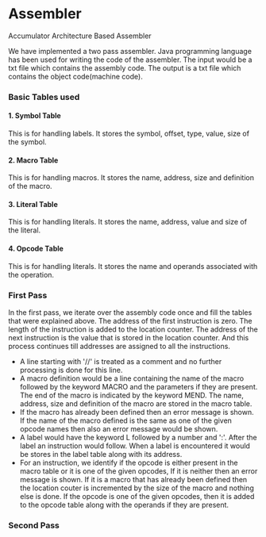 # Assembler
Accumulator Architecture Based Assembler

We have implemented a two pass assembler. Java programming language has been used for writing the code of the assembler. The input would be a txt file which contains the assembly code. The output is a txt file which contains the object code(machine code).

 ### Basic Tables used
 #### 1. Symbol Table
 This is for handling labels. It stores the symbol, offset, type, value, size of the symbol. 
 #### 2. Macro Table
 This is for handling macros. It stores the name, address, size and definition of the macro. 
 #### 3. Literal Table
 This is for handling literals. It stores the name, address, value and size of the literal.
 #### 4. Opcode Table
 This is for handling literals. It stores the name and operands associated with the operation.

 ### First Pass
In the first pass, we iterate over the assembly code once and fill the tables that were explained above. The address of the first instruction is zero. The length of the instruction is added to the location counter. The address of the next instruction is the value that is stored in the location counter. And this process continues till addresses are assigned to all the instructions. 
* A line starting with '//' is treated as a comment and no further processing is done for this line. 
* A macro definition would be a line containing the name of the macro followed by the keyword MACRO and the parameters if they are present. The end of the macro is indicated by the keyword MEND. The name, address, size and definition of the macro are stored in the macro table. 
* If the macro has already been defined then an error message is shown. If the name of the macro defined is the same as one of the given opcode names then also an error message would be shown.
* A label would have the keyword L followed by a number and ':'. After the label an instruction would follow. When a label is encountered it would be stores in the label table along with its address.
* For an instruction, we identify if the opcode is either present in the macro table or it is one of the given opcodes, If it is neither then an error message is shown. If it is a macro that has already been defined then the location couter is incremented by the size of the macro and nothing else is done. If the opcode is one of the given opcodes, then it is added to the opcode table along with the operands if they are present.

### Second Pass
